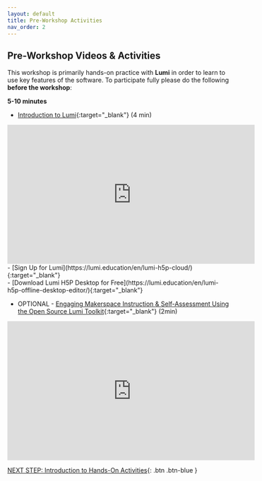 ```yaml
---
layout: default
title: Pre-Workshop Activities
nav_order: 2
---
```

## Pre-Workshop Videos & Activities
This workshop is primarily hands-on practice with **Lumi** in order to learn to use key features of the software. To participate fully please do the following **before the workshop**:

**5-10 minutes**<br>
- [Introduction to Lumi](https://www.youtube.com/watch?v=ISkOny4dgDw){:target="_blank"} (4 min)<br>
<iframe width="560" height="315" src="https://www.youtube.com/embed/ISkOny4dgDw?si=kC5YhRDA744m72QJ" title="YouTube video player" frameborder="0" allow="accelerometer; autoplay; clipboard-write; encrypted-media; gyroscope; picture-in-picture; web-share" referrerpolicy="strict-origin-when-cross-origin" allowfullscreen></iframe> 
- [Sign Up for Lumi](https://lumi.education/en/lumi-h5p-cloud/){:target="_blank"}<br>
- [Download Lumi H5P Desktop for Free](https://lumi.education/en/lumi-h5p-offline-desktop-editor/){:target="_blank"}<br>

- OPTIONAL - [Engaging Makerspace Instruction & Self-Assessment Using the Open Source Lumi Toolkit](https://www.youtube.com/watch?v=7KqNbzQkq9U){:target="_blank"} (2min)<br>
<iframe width="560" height="315" src="https://www.youtube.com/embed/7KqNbzQkq9U?si=jXnTbV84waAU9J5K" title="YouTube video player" frameborder="0" allow="accelerometer; autoplay; clipboard-write; encrypted-media; gyroscope; picture-in-picture; web-share" referrerpolicy="strict-origin-when-cross-origin" allowfullscreen></iframe>

[NEXT STEP: Introduction to Hands-On Activities](activities-intro.html){: .btn .btn-blue }
